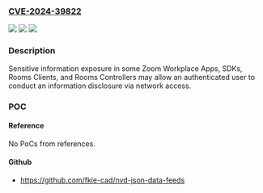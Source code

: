 ### [CVE-2024-39822](https://cve.mitre.org/cgi-bin/cvename.cgi?name=CVE-2024-39822)
![](https://img.shields.io/static/v1?label=Product&message=Zoom%20Workplace%20Apps%2C%20SDKs%2C%20Rooms%20Clients%2C%20and%20Rooms%20Controllers&color=blue)
![](https://img.shields.io/static/v1?label=Version&message=%3D%20see%20references%20&color=brighgreen)
![](https://img.shields.io/static/v1?label=Vulnerability&message=CWE-200%20Exposure%20of%20Sensitive%20Information%20to%20an%20Unauthorized%20Actor&color=brighgreen)

### Description

Sensitive information exposure in some Zoom Workplace Apps, SDKs, Rooms Clients, and Rooms Controllers may allow an authenticated user to conduct an information disclosure via network access.

### POC

#### Reference
No PoCs from references.

#### Github
- https://github.com/fkie-cad/nvd-json-data-feeds

